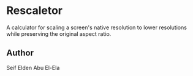 # Rescaletor
A calculator for scaling a screen's native resolution to lower resolutions while preserving the original aspect ratio.

## Author
Seif Elden Abu El-Ela
